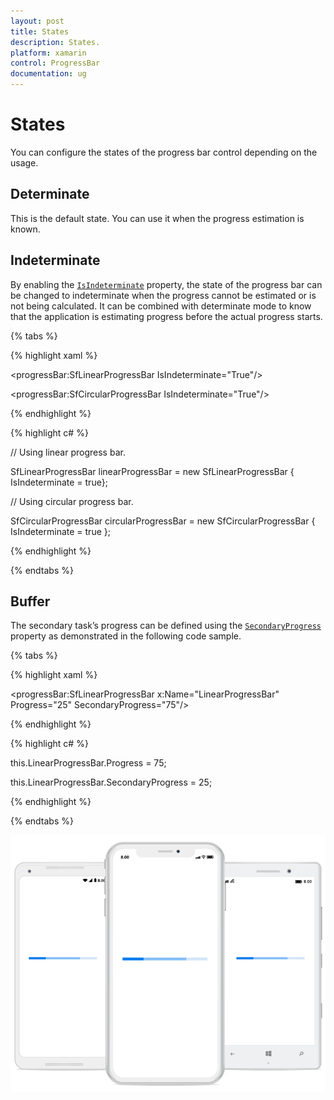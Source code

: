 ```yaml
---
layout: post
title: States
description: States.
platform: xamarin
control: ProgressBar
documentation: ug
---
```


# States

You can configure the states of the progress bar control depending on the usage.

## Determinate

This is the default state. You can use it when the progress estimation is known.

## Indeterminate

By enabling the [`IsIndeterminate`](https://help.syncfusion.com/cr/xamarin/Syncfusion.XForms.ProgressBar.ProgressBarBase.html#Syncfusion_XForms_ProgressBar_ProgressBarBase_IsIndeterminate) property, the state of the progress bar can be changed to indeterminate when the progress cannot be estimated or is not being calculated. It can be combined with determinate mode to know that the application is estimating progress before the actual progress starts.

{% tabs %} 

{% highlight xaml %} 

<!--Using linear progress bar-->

<progressBar:SfLinearProgressBar IsIndeterminate="True"/>

<!--Using circular progress bar-->

<progressBar:SfCircularProgressBar IsIndeterminate="True"/>

{% endhighlight %}

{% highlight c# %}

// Using linear progress bar. 

SfLinearProgressBar linearProgressBar = new SfLinearProgressBar { IsIndeterminate = true};

// Using circular progress bar.

SfCircularProgressBar circularProgressBar = new SfCircularProgressBar { IsIndeterminate = true };

{% endhighlight %}

{% endtabs %} 

## Buffer

The secondary task’s progress can be defined using the [`SecondaryProgress`](https://help.syncfusion.com/cr/xamarin/Syncfusion.XForms.ProgressBar.SfLinearProgressBar.html#Syncfusion_XForms_ProgressBar_SfLinearProgressBar_SecondaryProgress) property as demonstrated in the following code sample.

{% tabs %} 

{% highlight xaml %} 

<progressBar:SfLinearProgressBar x:Name="LinearProgressBar" Progress="25" SecondaryProgress="75"/>

{% endhighlight %}

{% highlight c# %}

this.LinearProgressBar.Progress = 75;

this.LinearProgressBar.SecondaryProgress = 25;

{% endhighlight %}

{% endtabs %} 

![](overview_images/Buffer.png)
